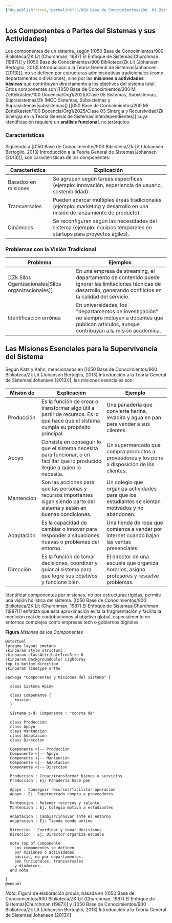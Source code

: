 ```yaml
---
{"dg-publish":true,"permalink":"/050 Base de Conocimientos/200  Mi Zettelkasten/100 Docencia/Org1/2025/Clase 10 Definición de un Sistema/Zk Definición de un Sistema (Churchman, Los Componentes o Partes del Sistemas y sus Actividades)/","tags":["digitalGarden","churchman"]}
---
```


## Los Componentes o Partes del Sistemas y sus Actividades)

Los componentes de un sistema, según [[050 Base de Conocimientos/900 Biblioteca/ZK Lit (Churchman, 1987) El Enfoque de Sistemas\|Churchman (1987)]] y [[050 Base de Conocimientos/900 Biblioteca/Zk Lit (Johansen Bertoglio, 2013) Introducción a la Teoría General de Sistemas\|Johansen (2013)]], no se definen por estructuras administrativas tradicionales (como departamentos o divisiones), sino por las **misiones o actividades básicas** que contribuyen directamente a los objetivos del sistema total. Estos componentes son [[050 Base de Conocimientos/200  Mi Zettelkasten/100 Docencia/Org1/2025/Clase 05 Sistemas, Subsistemas, Suprasistemas/Zk !MOC Sistemas, Subsistemas y Suprasistemas\|subsistemas]] [[050 Base de Conocimientos/200  Mi Zettelkasten/100 Docencia/Org1/2025/Clase 03 Sinergia y Recursividad/Zk Sinergia en la Teoría General de Sistemas\|interdependientes]] cuya identificación requiere un **análisis funcional**, no jerárquico.

### Características
Siguiendo a [[050 Base de Conocimientos/900 Biblioteca/Zk Lit (Johansen Bertoglio, 2013) Introducción a la Teoría General de Sistemas\|Johansen (2013)]], son características de los componentes:

| Característica      | Explicación                                                                                                              |
| ------------------- | ------------------------------------------------------------------------------------------------------------------------ |
| Basados en misiones | Se agrupan según tareas específicas (ejemplo: innovación, experiencia de usuario, sostenibilidad).                       |
| Transversales       | Pueden abarcar múltiples áreas tradicionales (ejemplo: marketing y desarrollo en una misión de lanzamiento de producto). |
| Dinámicos           | Se reconfiguran según las necesidades del sistema (ejemplo: equipos temporales en startups para proyectos ágiles).       |

### Problemas con la Visión Tradicional

| Problema                                             | Ejemplos                                                                                                                                                          |
| ---------------------------------------------------- | ----------------------------------------------------------------------------------------------------------------------------------------------------------------- |
| [[Zk Silos Oganizacionales\|Silos organizacionales]] | En una empresa de streaming, el departamento de contenido puede ignorar las limitaciones técnicas de desarrollo, generando conflictos en la calidad del servicio. |
| Identificación errónea                               | En universidades, los "departamentos de investigación" no siempre incluyen a docentes que publican artículos, aunque contribuyan a la misión académica.           |

## Las Misiones Esenciales para la Supervivencia del Sistema 

Según Katz y Kahn, mencionados en [[050 Base de Conocimientos/900 Biblioteca/Zk Lit (Johansen Bertoglio, 2013) Introducción a la Teoría General de Sistemas\|Johansen (2013)]], las misiones esenciales son:

| Misión de  | Explicación                                                                                                                       | Ejemplo                                                                                           |
| ---------- | --------------------------------------------------------------------------------------------------------------------------------- | ------------------------------------------------------------------------------------------------- |
| Producción | Es la función de crear o transformar algo útil a partir de recursos. Es lo que hace que el sistema cumpla su propósito principal. | Una panadería que convierte harina, levadira y agua en pan para vender a sus clientes.            |
| Apoyo      | Consiste en conseguir lo que el sistema necesita para funcionar, o en facilitar que lo producido llegue a quien lo necesita.      | Un supermercado que compra productos a proveedores y los pone a disposición de los clientes.      |
| Mantención | Son las acciones para que las personas y recursos importantes sigan siendo parte del sistema y estén en buenas condiciones.       | Un colegio que organiza actividades para que los estudiantes se sientan motivados y no abandonen. |
| Adaptación | Es la capacidad de cambiar o innovar para responder a situaciones nuevas o problemas del entorno.                                 | Una tienda de ropa que comienza a vender por internet cuando bajan las ventas presenciales.       |
| Dirección  | Es la función de tomar decisiones, coordinar y guiar al sistema para que logre sus objetivos y funcione bien.                     | El director de una escuela que organiza horarios, asigna profesores y resuelve problemas.         |

Identificar componentes por misiones, no por estructuras rígidas, permite una visión holística del sistema.  [[050 Base de Conocimientos/900 Biblioteca/ZK Lit (Churchman, 1987) El Enfoque de Sistemas\|Churchman (1987)]] enfatiza que esta aproximación evita la fragmentación y facilita la medición real de contribuciones al objetivo global, especialmente en entornos complejos como empresas tech o gobiernos digitales.

**Figura**
_Msiones de los Componentes_
```plantuml
@startuml
!pragma layout smetana
skinparam style strictuml
skinparam classAttributeIconSize 0
skinparam BackgroundColor LightGray
top to bottom direction
skinparam linetype ortho

package "Componentes y Misiones del Sistema" {

  class Sistema #pink

  class Componente {
    +mision
  }

  Sistema o-d- Componente : "consta de"

  class Produccion
  class Apoyo
  class Mantencion
  class Adaptacion
  class Direccion

  Componente <|-- Produccion
  Componente <|-- Apoyo
  Componente <|-- Mantencion
  Componente <|-- Adaptacion
  Componente <|-- Direccion

  Produccion : Crear/transformar bienes o servicios
  Produccion : Ej: Panadería hace pan

  Apoyo : Conseguir recursos/facilitar operación
  Apoyo : Ej: Supermercado compra a proveedores

  Mantencion : Retener recursos y talento
  Mantencion : Ej: Colegio motiva a estudiantes

  Adaptacion : Cambiar/innovar ante el entorno
  Adaptacion : Ej: Tienda vende online

  Direccion : Coordinar y tomar decisiones
  Direccion : Ej: Director organiza escuela

  note top of Componente
    Los componentes se definen
    por misiones o actividades
    básicas, no por departamentos.
    Son funcionales, transversales
    y dinámicos.
  end note

}
@enduml
```
_Nota_: Figura de elaboración propia, basada en [[050 Base de Conocimientos/900 Biblioteca/ZK Lit (Churchman, 1987) El Enfoque de Sistemas\|Churchman (1987)]] y [[050 Base de Conocimientos/900 Biblioteca/Zk Lit (Johansen Bertoglio, 2013) Introducción a la Teoría General de Sistemas\|Johansen (2013)]].

